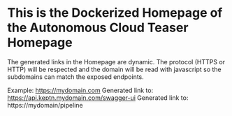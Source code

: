 # This is the Dockerized Homepage of the Autonomous Cloud Teaser Homepage
The generated links in the Homepage are dynamic. The protocol (HTTPS or HTTP) will be respected and the domain will be read with javascript so the subdomains can match the exposed endpoints.

Example:            https://mydomain.com
Generated link to:  https://api.keptn.mydomain.com/swagger-ui
Generated link to:  https://mydomain/pipeline
